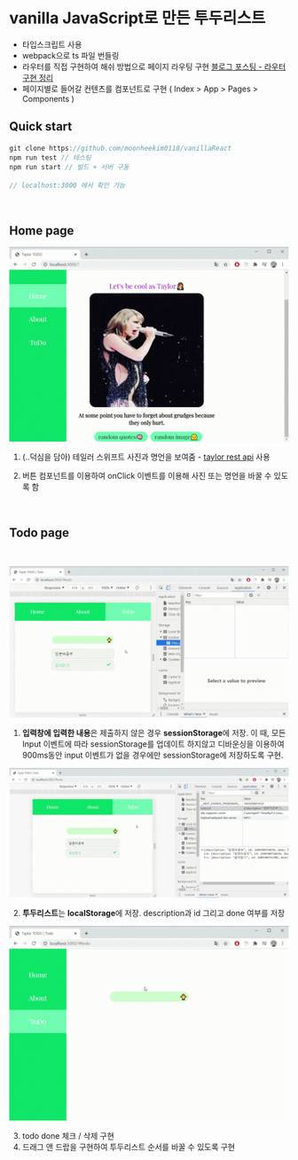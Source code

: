 # vanilla JavaScript로 만든 투두리스트

-   타입스크립트 사용
-   webpack으로 ts 파일 번들링
-   라우터를 직접 구현하여 해쉬 방법으로 페이지 라우팅 구현 [블로그 포스팅 - 라우터 구현 정리](https://mooneedev.netlify.app/Frontend/%EB%B0%94%EB%8B%90%EB%9D%BC%EC%9E%90%EB%B0%94%EC%8A%A4%ED%81%AC%EB%A6%BD%ED%8A%B8%EB%A1%9C%20%EB%A6%AC%EC%95%A1%ED%8A%B8%20%EB%94%B0%EB%9D%BC%EC%9E%A1%EA%B8%B0/)
-   페이지별로 들어갈 컨텐츠를 컴포넌트로 구현 ( Index > App > Pages > Components )

## Quick start

```javascript
git clone https://github.com/moonheekim0118/vanillaReact
npm run test // 테스팅
npm run start // 빌드 + 서버 구동

// localhost:3000 에서 확인 가능
```

<br/>

## Home page

![](./demos/demo1.gif)

1. (..덕심을 담아) 테일러 스위프트 사진과 명언을 보여줌 - [taylor rest api](https://taylor.rest/) 사용

2. 버튼 컴포넌트를 이용하여 onClick 이벤트를 이용해 사진 또는 명언을 바꿀 수 있도록 함

<br/>

## Todo page

<br/>

![](./demos/demo4.gif)

1. **입력창에 입력한 내용**은 제출하지 않은 경우 **sessionStorage**에 저장. 이 때, 모든 Input 이벤트에 따라 sessionStorage를 업데이트 하지않고 디바운싱을 이용하여 900ms동안 input 이벤트가 없을 경우에만 sessionStorage에 저장하도록 구현.

![](./demos/demo3.gif)

2. **투두리스트**는 **localStorage**에 저장. description과 id 그리고 done 여부를 저장

![](./demos/demo2.gif)


3. todo done 체크 / 삭제 구현
4. 드래그 앤 드랍을 구현하여 투두리스트 순서를 바꿀 수 있도록 구현

<br/>
